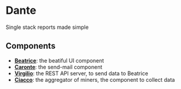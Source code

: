 # Dante

Single stack reports made simple

## Components

- [**Beatrice**](https://github.com/nethesis/dante/tree/master/beatrice): the beatiful UI component
- [**Caronte**](https://github.com/nethesis/dante/tree/master/caronte): the send-mail component
- [**Virgilio**](https://github.com/nethesis/dante/tree/master/virgilio): the REST API server, to send data to Beatrice
- [**Ciacco**](https://github.com/nethesis/dante/tree/master/ciacco): the aggregator of miners, the component to collect data
